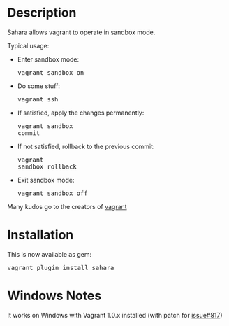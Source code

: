 # Description

Sahara allows vagrant to operate in sandbox mode.

Typical usage:

- Enter sandbox mode: <pre>vagrant sandbox on</pre>
- Do some stuff: <pre>vagrant ssh </pre>
- If satisfied, apply the changes permanently: <pre>vagrant sandbox commit</pre>
- If not satisfied, rollback to the previous commit: <pre>vagrant sandbox rollback</pre>
- Exit sandbox mode: <pre>vagrant sandbox off</pre>

Many kudos go to the creators of [vagrant](http://vagrantup.com)

# Installation

This is now available as gem:

<pre>vagrant plugin install sahara</pre>

# Windows Notes

It works on Windows with Vagrant 1.0.x installed (with patch for [issue#817](https://github.com/mitchellh/vagrant/issues/817))
